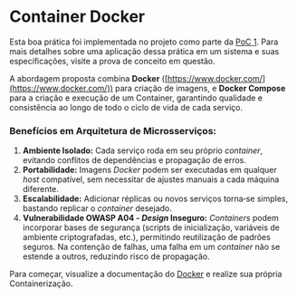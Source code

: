 # Container Docker

Esta boa prática foi implementada no projeto como parte da [PoC 1](../provas-de-conceito/poc-1-containerizacao-e-ci-cd/). Para mais detalhes sobre uma aplicação dessa prática em um sistema e suas especificações, visite a prova de conceito em questão.

A abordagem proposta combina **Docker** ([https://www.docker.com/](https://www.docker.com/)) para criação de imagens, e **Docker Compose** para a criação e execução de um Container, garantindo qualidade e consistência ao longo de todo o ciclo de vida de cada serviço.

### Benefícios em Arquitetura de Microsserviços:

1. **Ambiente Isolado:** Cada serviço roda em seu próprio _container_, evitando conflitos de dependências e propagação de erros.
2. **Portabilidade:** Imagens _Docker_ podem ser executadas em qualquer _host_ compatível, sem necessitar de ajustes manuais a cada máquina diferente.
3. **Escalabilidade:** Adicionar réplicas ou novos serviços torna‑se simples, bastando replicar o _container_ desejado.
4. **Vulnerabilidade OWASP A04 -&#x20;**_**Design**_**&#x20;Inseguro:** _Containers_ podem incorporar bases de segurança (scripts de inicialização, variáveis de ambiente criptografadas, etc.), permitindo reutilização de padrões seguros. Na contenção de falhas, uma falha em um _container_ não se estende a outros, reduzindo risco de propagação.

Para começar, visualize a documentação do [Docker](https://docs.docker.com/) e realize sua própria Containerização.
